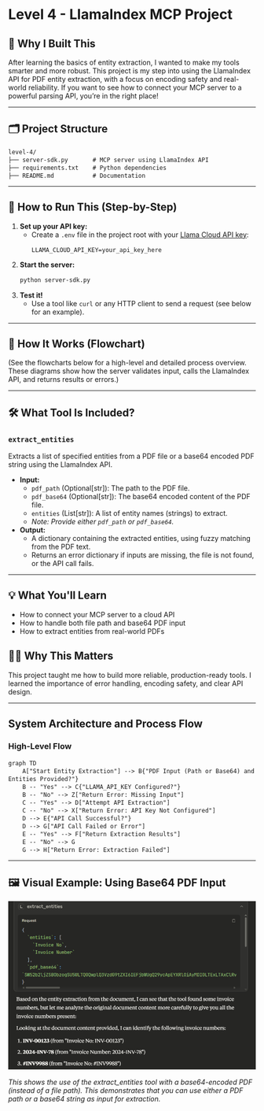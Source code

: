 # Level 4 - LlamaIndex MCP Project

## 🦙 Why I Built This

After learning the basics of entity extraction, I wanted to make my tools smarter and more robust. This project is my step into using the LlamaIndex API for PDF entity extraction, with a focus on encoding safety and real-world reliability. If you want to see how to connect your MCP server to a powerful parsing API, you’re in the right place!

---

## 🗂️ Project Structure

```
level-4/
├── server-sdk.py       # MCP server using LlamaIndex API
├── requirements.txt    # Python dependencies
├── README.md           # Documentation
```

---

## 🚀 How to Run This (Step-by-Step)

1. **Set up your API key:**
   - Create a `.env` file in the project root with your [Llama Cloud API key](https://cloud.llamaindex.ai/project/6d759a43-6134-4e3e-844f-2f4a6cd400a6):
     ```env
     LLAMA_CLOUD_API_KEY=your_api_key_here
     ```
2. **Start the server:**
   ```bash
   python server-sdk.py
   ```
3. **Test it!**
   - Use a tool like `curl` or any HTTP client to send a request (see below for an example).

---

## 🔄 How It Works (Flowchart)

(See the flowcharts below for a high-level and detailed process overview. These diagrams show how the server validates input, calls the LlamaIndex API, and returns results or errors.)

---

## 🛠️ What Tool Is Included?

### `extract_entities`
Extracts a list of specified entities from a PDF file or a base64 encoded PDF string using the LlamaIndex API.

- **Input:**
  - `pdf_path` (Optional[str]): The path to the PDF file.
  - `pdf_base64` (Optional[str]): The base64 encoded content of the PDF file.
  - `entities` (List[str]): A list of entity names (strings) to extract.
  - *Note: Provide either `pdf_path` or `pdf_base64`.*
- **Output:**
  - A dictionary containing the extracted entities, using fuzzy matching from the PDF text.
  - Returns an error dictionary if inputs are missing, the file is not found, or the API call fails.

---

## 💡 What You'll Learn
- How to connect your MCP server to a cloud API
- How to handle both file path and base64 PDF input
- How to extract entities from real-world PDFs

## 🧑‍💻 Why This Matters
This project taught me how to build more reliable, production-ready tools. I learned the importance of error handling, encoding safety, and clear API design.

---

## System Architecture and Process Flow

### High-Level Flow
```mermaid
graph TD
    A["Start Entity Extraction"] --> B{"PDF Input (Path or Base64) and Entities Provided?"}
    B -- "Yes" --> C{"LLAMA_API_KEY Configured?"}
    B -- "No" --> Z["Return Error: Missing Input"]
    C -- "Yes" --> D["Attempt API Extraction"]
    C -- "No" --> X["Return Error: API Key Not Configured"]
    D --> E{"API Call Successful?"}
    D --> G["API Call Failed or Error"]
    E -- "Yes" --> F["Return Extraction Results"]
    E -- "No" --> G
    G --> H["Return Error: Extraction Failed"]
```
---

## 🖼️ Visual Example: Using Base64 PDF Input

![Extract Entities with Base64](../Images/Screenshot%202025-07-09%20204635.png)

*This shows the use of the extract_entities tool with a base64-encoded PDF (instead of a file path). This demonstrates that you can use either a PDF path or a base64 string as input for extraction.*

